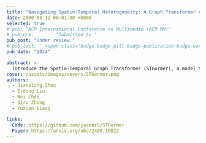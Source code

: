 ```yaml
---
title: "Navigating Spatio-Temporal Heterogeneity: A Graph Transformer Approach for Traffic Forecasting"
date: 2000-08-12 00:01:00 +0800
selected: true
# pub: "ACM International Conference on Multimedia (ACM MM)"
# pub_pre:        "Submitted to "
pub_post: "Under review."
# pub_last: ' <span class="badge badge-pill badge-publication badge-warning">Poster</span>'
pub_date: "2024"

abstract: >-
  Introduce the Spatio-Temporal Graph Transformer (STGormer), a model that integrates attribute and structure information in traffic data to learn spatio-temporal correlations and uses a mixture-of-experts module to capture heterogeneity, leading to state-of-the-art performance in traffic forecasting.
cover: /assets/images/covers/STGormer.png
authors:
  - Jianxiang Zhou
  - Erdong Liu
  - Wei Chen
  - Siru Zhong
  - Yuxuan Liang

links:
  Code: https://github.com/jasonz5/STGormer
  Paper: https://arxiv.org/abs/2408.10822
---
```

